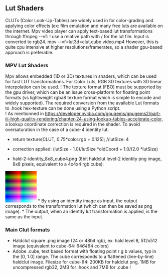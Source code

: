 ## Lut Shaders 

CLUTs (Color Look-Up-Tables) are widely used in for color-grading and applying color effects (ex: film emulation and many free luts are available on the internet.
Mpv video player can apply text-based lut transformations through ffmpeg --vf: 
! use a relative path with / for the lut file. Input is converted to rgb24.
mpv --vf=lut3d=clut.cube video.mp4
However, this is quite cpu intensive at higher resolutions/framerates, so a shader gpu-based approach is preferable.

### MPV Lut Shaders
Mpv allows embedded (1D or 3D) textures in shaders, which can be used for fast LUT transformations. 
For Color Luts, RGB 3D textures with 3D linear interpolation can be used.
! The texture format (FBO) must be supported by the gpu driver, which can be an issue cross-platform for floating point formats (vs lightweight rgba8 texture format which is simple to encode and widely supported).
The required conversion from the available Lut formats to .hook hex-texture can be done using a Python script.  
! As mentionned in https://developer.nvidia.com/gpugems/gpugems2/part-iii-high-quality-rendering/chapter-24-using-lookup-tables-accelerate-color, a lookup coordinate correction is required in the shader. To avoid oversaturation in the case of a cube-4 identity lut: 
* return texture(CLUT, 0.75*color.rgb + 0.125); //lutSize: 4
* correction applied: (lutSize - 1.0)/lutSize *oldCoord + 1.0/(2.0 *lutSize)

* hald-2-identity_8x8_cube4.png (8bit haldclut level-2 identity png image, 8x8 pixels, equivalent to a 4x4x4 rgb cube): 
<img src="https://github.com/butterw/bShaders/blob/master/mpv/lut/hald-2-identity_8x8_cube4.png?raw=true" width="100" height="100">
* By using an identity image as input, the output corresponds to the transformation lut (which can then be saved as png image).
* The output, when an identity lut transformation is applied, is the same as the input.

### Main Clut formats
* Haldclut square .png image (24 or 48bit rgb), ex: hald level 8, 512x512 image (equivalent to cube-64: 64*64*64 colors)
* Adobe .cube, text based format with floating point r g b values, typ in the [0, 1.0] range.
The cube corresponds to a flattened (line-by-line) haldclut image. 
Filesize for cube-64: 200KB for haldclut png, 1MB for uncompressed rgb32, 2MB for .hook and 7MB for .cube !

